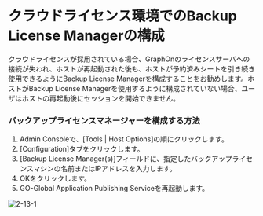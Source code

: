 # クラウドライセンス環境でのBackup License Managerの構成

クラウドライセンスが採用されている場合、GraphOnのライセンスサーバへの接続が失われ、ホストが再起動された後も、ホストが予約済みシートを引き続き使用できるようにBackup License Managerを構成することをお勧めします。ホストがBackup License Managerを使用するように構成されていない場合、ユーザはホストの再起動後にセッションを開始できません。

### バックアップライセンスマネージャーを構成する方法

1. Admin Consoleで、[Tools | Host Options]の順にクリックします。
2. [Configuration]タブをクリックします。
3. [Backup License Manager(s)]フィールドに、指定したバックアップライセンスマシンの名前またはIPアドレスを入力します。
4. OKをクリックします。
5. GO-Global Application Publishing Serviceを再起動します。

![2-13-1](/img/2-13-1.png) 
